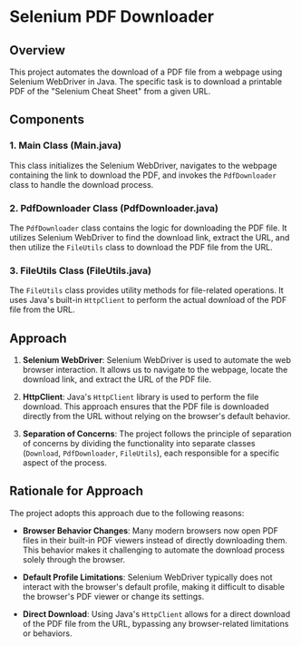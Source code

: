 # Selenium PDF Downloader

## Overview

This project automates the download of a PDF file from a webpage using Selenium WebDriver in Java. The specific task is to download a printable PDF of the "Selenium Cheat Sheet" from a given URL.

## Components

### 1. Main Class (Main.java)

This class initializes the Selenium WebDriver, navigates to the webpage containing the link to download the PDF, and invokes the `PdfDownloader` class to handle the download process.

### 2. PdfDownloader Class (PdfDownloader.java)

The `PdfDownloader` class contains the logic for downloading the PDF file. It utilizes Selenium WebDriver to find the download link, extract the URL, and then utilize the `FileUtils` class to download the PDF file from the URL.

### 3. FileUtils Class (FileUtils.java)

The `FileUtils` class provides utility methods for file-related operations. It uses Java's built-in `HttpClient` to perform the actual download of the PDF file from the URL.

## Approach

1. **Selenium WebDriver**: Selenium WebDriver is used to automate the web browser interaction. It allows us to navigate to the webpage, locate the download link, and extract the URL of the PDF file.

2. **HttpClient**: Java's `HttpClient` library is used to perform the file download. This approach ensures that the PDF file is downloaded directly from the URL without relying on the browser's default behavior.

3. **Separation of Concerns**: The project follows the principle of separation of concerns by dividing the functionality into separate classes (`Download`, `PdfDownloader`, `FileUtils`), each responsible for a specific aspect of the process.

## Rationale for Approach

The project adopts this approach due to the following reasons:

- **Browser Behavior Changes**: Many modern browsers now open PDF files in their built-in PDF viewers instead of directly downloading them. This behavior makes it challenging to automate the download process solely through the browser.

- **Default Profile Limitations**: Selenium WebDriver typically does not interact with the browser's default profile, making it difficult to disable the browser's PDF viewer or change its settings.

- **Direct Download**: Using Java's `HttpClient` allows for a direct download of the PDF file from the URL, bypassing any browser-related limitations or behaviors.
